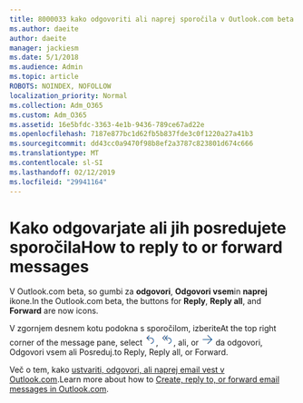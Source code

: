 ```yaml
---
title: 8000033 kako odgovoriti ali naprej sporočila v Outlook.com beta
ms.author: daeite
author: daeite
manager: jackiesm
ms.date: 5/1/2018
ms.audience: Admin
ms.topic: article
ROBOTS: NOINDEX, NOFOLLOW
localization_priority: Normal
ms.collection: Adm_O365
ms.custom: Adm_O365
ms.assetid: 16e5bfdc-3363-4e1b-9436-789ce67ad22e
ms.openlocfilehash: 7187e877bc1d62fb5b837fde3c0f1220a27a41b3
ms.sourcegitcommit: dd43cc0a9470f98b8ef2a3787c823801d674c666
ms.translationtype: MT
ms.contentlocale: sl-SI
ms.lasthandoff: 02/12/2019
ms.locfileid: "29941164"
---
```

# <a name="how-to-reply-to-or-forward-messages"></a><span data-ttu-id="8ed17-102">Kako odgovarjate ali jih posredujete sporočila</span><span class="sxs-lookup"><span data-stu-id="8ed17-102">How to reply to or forward messages</span></span>

<span data-ttu-id="8ed17-103">V Outlook.com beta, so gumbi za **odgovori**, **Odgovori vsem**in **naprej** ikone.</span><span class="sxs-lookup"><span data-stu-id="8ed17-103">In the Outlook.com beta, the buttons for **Reply**, **Reply all**, and **Forward** are now icons.</span></span> 
  
<span data-ttu-id="8ed17-104">V zgornjem desnem kotu podokna s sporočilom, izberite</span><span class="sxs-lookup"><span data-stu-id="8ed17-104">At the top right corner of the message pane, select</span></span> ![Odgovori](media/08ad5200-369a-4a2f-bef5-ebdcbef5545f.png)<span data-ttu-id="8ed17-106">,</span><span class="sxs-lookup"><span data-stu-id="8ed17-106"></span></span> ![Odgovori vsem](media/be5f41a1-dbea-471f-ba5d-7be4256922d2.png)<span data-ttu-id="8ed17-108">, ali</span><span class="sxs-lookup"><span data-stu-id="8ed17-108">, or</span></span> ![Posreduj](media/29fd06ec-1642-40d1-8faa-ec437ef156fc.png) <span data-ttu-id="8ed17-110">da odgovori, Odgovori vsem ali Posreduj.</span><span class="sxs-lookup"><span data-stu-id="8ed17-110">to Reply, Reply all, or Forward.</span></span> 
  
<span data-ttu-id="8ed17-111">Več o tem, kako [ustvariti, odgovori, ali naprej email vest v Outlook.com](https://go.microsoft.com/fwlink/p/?linkid=873141).</span><span class="sxs-lookup"><span data-stu-id="8ed17-111">Learn more about how to [Create, reply to, or forward email messages in Outlook.com](https://go.microsoft.com/fwlink/p/?linkid=873141).</span></span>
  

